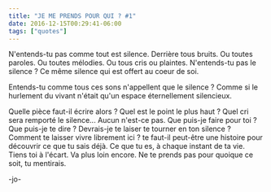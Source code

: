 ```yaml
---
title: "JE ME PRENDS POUR QUI ? #1"
date: 2016-12-15T00:29:41-06:00
tags: ["quotes"]
---
```



N'entends-tu pas comme tout est silence.
Derrière tous bruits.
Ou toutes paroles.
Ou toutes mélodies.
Ou tous cris ou plaintes.
N'entends-tu pas le silence ?
Ce même silence qui est offert au coeur de soi.

Entends-tu comme tous ces sons n'appellent que le silence ?
Comme si le hurlement du vivant n'était qu'un espace éternellement silencieux.

Quelle pièce faut-il écrire alors ?
Quel est le point le plus haut ? Quel cri sera remporté le silence...
Aucun n'est-ce pas.
Que puis-je faire pour toi ?
Que puis-je te dire ?
Devrais-je te laiser te tourner en ton silence ?
Comment te laisser vivre librement ici ?
te faut-il peut-être une histoire pour découvrir ce que tu sais déjà. Ce que tu es, à chaque instant de ta vie.
Tiens toi à l'écart.
Va plus loin encore.
Ne te prends pas pour quoique ce soit, tu mentirais.

-jo-
